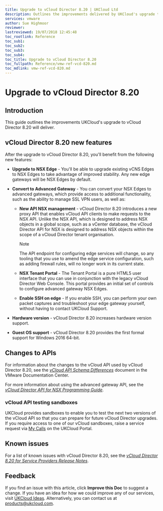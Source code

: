 ```yaml
---
title: Upgrade to vCloud Director 8.20 | UKCloud Ltd
description: Outlines the improvements delivered by UKCloud's upgrade to vCloud Director 8.20
services: vmware
author: Sue Highmoor
reviewer:
lastreviewed: 19/07/2018 12:45:48
toc_rootlink: Reference
toc_sub1: 
toc_sub2:
toc_sub3:
toc_sub4:
toc_title: Upgrade to vCloud Director 8.20
toc_fullpath: Reference/vmw-ref-vcd-820.md
toc_mdlink: vmw-ref-vcd-820.md
---
```


# Upgrade to vCloud Director 8.20

## Introduction

This guide outlines the improvements UKCloud's upgrade to vCloud Director 8.20 will deliver.

## vCloud Director 8.20 new features

After the upgrade to vCloud Director 8.20, you'll benefit from the following new features:

- **Upgrade to NSX Edge** - You'll be able to upgrade existing vCNS Edges to NSX Edges to take advantage of improved stability. Any new edge gateways will be NSX Edges by default.

- **Convert to Advanced Gateway** - You can convert your NSX Edges to advanced gateways, which provide access to additional functionality, such as the ability to manage SSL VPN users, as well as:

  - **New API NSX management** - vCloud Director 8.20 introduces a new proxy API that enables vCloud API clients to make requests to the NSX API. Unlike the NSX API, which is designed to address NSX objects in a global scope, such as a vCenter database, the vCloud Director API for NSX is designed to address NSX objects within the scope of a vCloud Director tenant organisation.

    > [!NOTE]
    > The API endpoint for configuring edge services will change, so any tooling that you use to amend the edge service configuration, such as adding firewall rules, will no longer work in its current state.

  - **NSX Tenant Portal** - The Tenant Portal is a pure HTML5 user interface that you can use in conjunction with the legacy vCloud Director Web Console. This portal provides an initial set of controls to configure advanced gateway NSX Edges.

  - **Enable SSH on edge** - If you enable SSH, you can perform your own packet captures and troubleshoot your edge gateway yourself, without having to contact UKCloud Support.

- **Hardware version** - vCloud Director 8.20 increases hardware version support.

- **Guest OS support** - vCloud Director 8.20 provides the first formal support for Windows 2016 64-bit.

## Changes to APIs

For information about the changes to the vCloud API used by vCloud Director 8.20, see the [*vCloud API Schema Differences*](http://pubs.vmware.com/vcd-820/index.jsp?topic=/com.vmware.vcloud.api.reference.doc_27_0/diff/index.html) document in the VMware Documentation Center.

For more information about using the advanced gateway API, see the [*vCloud Director API for NSX Programming Guide*](https://pubs.vmware.com/vcd-820/topic/com.vmware.ICbase/PDF/vcloud_nsx_api_guide_27_0.pdf).

### vCloud API testing sandboxes

UKCloud provides sandboxes to enable you to test the next two versions of the vCloud API so that you can prepare for future vCloud Director upgrades. If you require access to one of our vCloud sandboxes, raise a service request via [My Calls](https://portal.ukcloud.com/support/ivanti) on the UKCloud Portal.

## Known issues

For a list of known issues with vCloud Director 8.20, see the [*vCloud Director 8.20 for Service Providers Release Notes*](https://pubs.vmware.com/Release_Notes/en/vcd/8-20/rel_notes_vcloud_director_8-20.html#knownissues).

## Feedback

If you find an issue with this article, click **Improve this Doc** to suggest a change. If you have an idea for how we could improve any of our services, visit [UKCloud Ideas](https://ideas.ukcloud.com). Alternatively, you can contact us at <products@ukcloud.com>.
